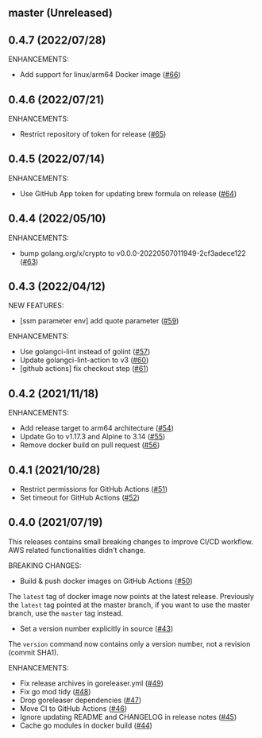 ## master (Unreleased)

## 0.4.7 (2022/07/28)

ENHANCEMENTS:

* Add support for linux/arm64 Docker image ([#66](https://github.com/minamijoyo/myaws/pull/66))

## 0.4.6 (2022/07/21)

ENHANCEMENTS:

* Restrict repository of token for release ([#65](https://github.com/minamijoyo/myaws/pull/65))

## 0.4.5 (2022/07/14)

ENHANCEMENTS:

* Use GitHub App token for updating brew formula on release ([#64](https://github.com/minamijoyo/myaws/pull/64))

## 0.4.4 (2022/05/10)

ENHANCEMENTS:

* bump golang.org/x/crypto to v0.0.0-20220507011949-2cf3adece122 ([#63](https://github.com/minamijoyo/myaws/pull/63))

## 0.4.3 (2022/04/12)

NEW FEATURES:

* [ssm parameter env] add quote parameter ([#59](https://github.com/minamijoyo/myaws/pull/59))

ENHANCEMENTS:

* Use golangci-lint instead of golint ([#57](https://github.com/minamijoyo/myaws/pull/57))
* Update golangci-lint-action to v3 ([#60](https://github.com/minamijoyo/myaws/pull/60))
* [github actions] fix checkout step ([#61](https://github.com/minamijoyo/myaws/pull/61))

## 0.4.2 (2021/11/18)

ENHANCEMENTS:

* Add release target to arm64 architecture ([#54](https://github.com/minamijoyo/myaws/pull/54))
* Update Go to v1.17.3 and Alpine to 3.14 ([#55](https://github.com/minamijoyo/myaws/pull/55))
* Remove docker build on pull request ([#56](https://github.com/minamijoyo/myaws/pull/56))

## 0.4.1 (2021/10/28)

* Restrict permissions for GitHub Actions ([#51](https://github.com/minamijoyo/myaws/pull/51))
* Set timeout for GitHub Actions ([#52](https://github.com/minamijoyo/myaws/pull/52))

## 0.4.0 (2021/07/19)

This releases contains small breaking changes to improve CI/CD workflow. AWS related functionalities didn't change.

BREAKING CHANGES:

* Build & push docker images on GitHub Actions ([#50](https://github.com/minamijoyo/myaws/pull/50))

The `latest` tag of docker image now points at the latest release. Previously the `latest` tag pointed at the master branch, if you want to use the master branch, use the `master` tag instead.

* Set a version number explicitly in source ([#43](https://github.com/minamijoyo/myaws/pull/43))

The `version` command now contains only a version number, not a revision (commit SHA1).

ENHANCEMENTS:

* Fix release archives in goreleaser.yml ([#49](https://github.com/minamijoyo/myaws/pull/49))
* Fix go mod tidy ([#48](https://github.com/minamijoyo/myaws/pull/48))
* Drop goreleaser dependencies ([#47](https://github.com/minamijoyo/myaws/pull/47))
* Move CI to GitHub Actions ([#46](https://github.com/minamijoyo/myaws/pull/46))
* Ignore updating README and CHANGELOG in release notes ([#45](https://github.com/minamijoyo/myaws/pull/45))
* Cache go modules in docker build ([#44](https://github.com/minamijoyo/myaws/pull/44))

